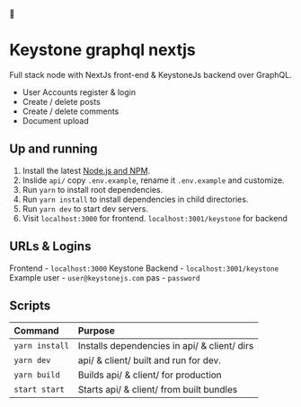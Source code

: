 🐄
# Keystone graphql nextjs
Full stack node with NextJs front-end & KeystoneJs backend over GraphQL.

- User Accounts register & login
- Create / delete posts
- Create / delete comments
- Document upload

## Up and running
1. Install the latest [Node.js and NPM](https://nodejs.org).
2. Inslide `api/` copy `.env.example`, rename it `.env.example` and customize.
3. Run `yarn` to install root dependencies.
4. Run `yarn install` to install dependencies in child directories.
5. Run `yarn dev` to start dev servers.
6. Visit `localhost:3000` for frontend. `localhost:3001/keystone` for backend

## URLs & Logins
Frontend - `localhost:3000`
Keystone Backend - `localhost:3001/keystone`
Example user - `user@keystonejs.com` pas - `password`


## Scripts

| Command               | Purpose                                         |
|:----------------------|:------------------------------------------------|
| `yarn install`        | Installs dependencies in api/ & client/ dirs    |
| `yarn dev`            | api/ & client/ built and run for dev.           |
| `yarn build`          | Builds api/ & client/ for production            |
| `start start`         | Starts api/ & client/ from built bundles        |
